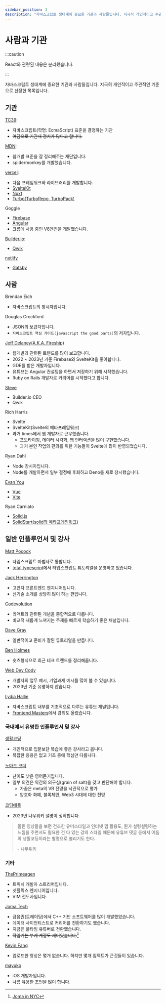```yaml
---
sidebar_position: 3
description: "자바스크립트 생태계에 중요한 기관과 사람들입니다. 지극히 개인적이고 주관적인 기준으로 선정한 목록입니다."
---
```


# 사람과 기관

:::caution

React와 관련된 내용은 분리했습니다.

:::

자바스크립트 생태계에 중요한 기관과 사람들입니다. 지극히 개인적이고 주관적인 기준으로 선정한 목록입니다.

<!-- TODO: 이미지 추가-->

## 기관

[TC39](https://tc39.es/):

- 자바스크립트(학명: EcmaScript) 표준을 결정하는 기관
- ~~여담으로 기관내 정치가 많다고 합니다.~~

[MDN](https://developer.mozilla.org/ko/):

<!-- - firefox -->

- 웹개발 표준을 잘 정리해주는 재단입니다.
- spidermonkey를 개발했습니다.

[vercel](https://vercel.com/):

- 다음 프레임워크와 라이브러리를 개발합니다.
- [SvelteKit](https://kit.svelte.dev/)
- [Nuxt](https://v2.nuxt.com/)
- [Turbo(TurboRepo, TurboPack)](https://turbo.build/)

Goggle

- [Firebase](https://firebase.google.com/)
- [Angular](https://angular.io/)
- 크롬에 사용 중인 V8엔진을 개발했습니다.
<!-- golang -->

[Builder.io](http://www.builder.io/):

- [Qwik](https://github.com/BuilderIO/qwik)

[netlify](https://www.netlify.com/)

- [Gatsby](https://www.gatsbyjs.com/)

## 사람

Brendan Eich

- 자바스크립트의 창시자입니다.

Douglas Crockford

- JSON의 보급자입니다.
- `자바스크립트 핵심 가이드(javascript the good parts)`의 저자입니다.

[Jeff Delaney(A.K.A. Fireship)](https://www.youtube.com/channel/UCsBjURrPoezykLs9EqgamOA)

- 웹개발과 관련된 트렌드를 많이 보고합니다.
- 2022 ~ 2023년 기준 Firebase와 SvelteKit을 좋아합니다.
- GDE를 받은 개발자입니다.
- 유튜브는 Angular 컨설팅을 하면서 저장하기 위해 시작했습니다.
- Ruby on Rails 개발자로 커리어를 시작했다고 합니다.

[Steve](https://www.youtube.com/@Steve8708)

- Builder.io CEO
- Qwik

Rich Harris

- Svelte
- SvelteKit(Svelte의 메타프레임워크)
- 과거 times에서 웹 개발자로 근무했습니다.
  - 프토타이핑, 데이터 시각화, 웹 인터랙션을 많이 구현했습니다.
  - 과거 본인 작업의 편의를 위한 기능들이 Svelte에 많이 반영되었습니다.

Ryan Dahl

- Node 창시자입니다.
- Node를 개발하면서 일부 결정에 후회하고 Deno를 새로 창시했습니다.

[Evan You](https://evanyou.me/)

- [Vue](https://v3-docs.vuejs-korea.org/)
- [Vite](https://ko.vitejs.dev/guide/)

Ryan Carniato

- [Solid.js](https://www.solidjs.com/)
- [SolidStart(solid의 메타프레임워크)](https://start.solidjs.com/)

## 일반 인플루언서 및 강사

[Matt Pocock](https://www.youtube.com/@mattpocockuk)

- 타입스크립트 마법사로 통합니다.
- [total typescript](https://www.totaltypescript.com/)에서 타입스크립트 튜토리얼을 운영하고 있습니다.

[Jack Herrington](https://www.youtube.com/@jherr)

- 고연차 프론트엔드 엔지니어입니다.
- 신기술 소개를 상당히 많이 하는 편입니다.

[Codevolution](https://www.youtube.com/@Codevolution)

- 리액트와 관련된 개념을 종합적으로 다룹니다.
- 비교적 새롭게 느껴지는 주제를 빠르게 학습하기 좋은 채널입니다.

[Dave Gray](https://www.youtube.com/@DaveGrayTeachesCode)

- 일반적이고 준비가 잘된 튜토리얼을 만듭니다.

[Ben Holmes](https://www.youtube.com/@bholmesdev/featured)

- 숏츠형식으로 최근 테크 트렌드를 정리해줍니다.

[Web Dev Cody](https://www.youtube.com/@WebDevCody)

- 개발자의 업무 예시, 기업과제 예시를 많이 볼 수 있습니다.
- 2023년 기준 유명하지 않습니다.

[Lydia Hallie](https://www.youtube.com/@theavocoder)

- 자바스크립트 내부를 기초적으로 다루는 유튜브 채널입니다.
- [Frontend Masters](https://frontendmasters.com/courses/javascript-quiz)에서 강의도 올렸습니다.

### 국내에서 유명한 인플루언서 및 강사

[생활코딩](https://opentutorials.org/course/1)

- 개인적으로 입문보단 복습에 좋은 강사라고 봅니다.
- 복잡한 응용은 없고 기초 중에 핵심만 다룹니다.

[노마드 코더](https://nomadcoders.co/)

- 난이도 낮은 영어듣기입니다.
- 일부 의견은 약간의 의구심(grain of salt)을 갖고 판단해야 합니다.
  - 가끔은 meta의 VR 전망을 낙관적으로 평가
  - 암호화 화폐, 블록체인, Web3 시대에 대한 전망

[코딩애플](https://www.youtube.com/@codingapple)

- 2023년 나무위키 설명이 정확합니다.

> 올린 영상들을 보면 건조한 유머스타일과 인터넷 밈 활용도, 뭔가 설렁설렁하는 느낌을 주면서도 필요한 건 다 있는 강의 스타일 때문에 유튜브 댓글 등에서 어둠의 생활코딩이라는 별명으로 불리기도 한다.
>
> \- 나무위키

<!-- 드림코딩은 올리지 않습니다., 조코딩, 거니 -->

### 기타

[ThePrimeagen](https://www.twitch.tv/ThePrimeagen)

- 트위치 개발자 스트리머입니다.
- 넷플릭스 엔지니어입니다.
- VIM 전도사입니다.

[Joma Tech](https://www.youtube.com/c/JomaOppa)

- 금융권(트레이딩)에서 C++ 기반 소프트웨어를 많이 개발했었습니다.
- 데이터 사이언티스트로 커리어를 전환하기도 했습니다.
- 지금은 풀타임 유튜버로 전환했습니다.
- ~~작업거는 부캐 계정도 재미있습니다.[^1]~~

[Kevin Fang](https://www.youtube.com/@kevinfaang)

- 업로드한 영상은 몇개 없습니다. 하지만 몇개 임팩트가 큰것들이 있습니다.

[mayuko](https://www.youtube.com/@hellomayuko)

- iOS 개발자입니다.
- 나름 유용한 조언을 많이 합니다.

<!-- [kevin powell](https://www.youtube.com/@KevinPowell) CSS 고인물은 따로 다룹니다. -->

[^1]: [Joma in NYC](https://www.youtube.com/@JomainNYC)
